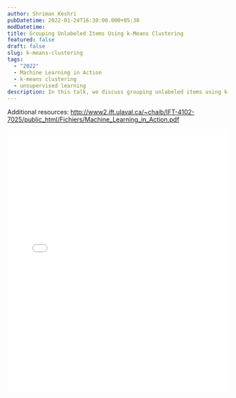 ```yaml
---
author: Shriman Keshri
pubDatetime: 2022-01-24T16:30:00.000+05:30
modDatetime:
title: Grouping Unlabeled Items Using k-Means Clustering
featured: false
draft: false
slug: k-means-clustering
tags:
  - "2022"
  - Machine Learning in Action
  - k-means clustering
  - unsupervised learning
description: In this talk, we discuss grouping unlabeled items using k-means clustering.
---
```


Additional resources:
http://www2.ift.ulaval.ca/~chaib/IFT-4102-7025/public_html/Fichiers/Machine_Learning_in_Action.pdf

<embed src="/labtalks/assets/slides/2022-09-07--Annada--discontinuities-physical-diff-rendering.pdf" type="application/pdf" width="100%" height="600px">
